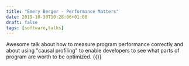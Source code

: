 ```yaml
---
title: "Emery Berger - Performance Matters"
date: 2019-10-30T10:28:06+01:00
draft: false
tags: [software,talks]
---
```

Awesome talk about how to measure program performance correctly and
about using "causal profiling" to enable developers to see what
parts of program are worth to be optimized.
{{<youtube r-TLSBdHe1A>}}